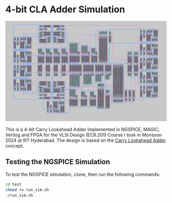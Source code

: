 # 4-bit CLA Adder Simulation

![layout](report/images/final_layout.png)

This is a 4-bit Carry Lookahead Adder implemented in NGSPICE, MAGIC, Verilog and FPGA for the VLSI Design (EC6.201) Course I took in Monsoon 2024 at IIIT Hyderabad. The design is based on the [Carry Lookahead Adder](https://en.wikipedia.org/wiki/Carry-lookahead_adder) concept.

## Testing the NGSPICE Simulation

To test the NGSPICE simulation, clone, then run the following commands:

```bash
cd test
chmod +x run_sim.sh
./run_sim.sh
```